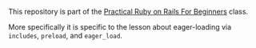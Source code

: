 This repository is part of the [Practical Ruby on Rails For Beginners](https://mixandgo.com/lp/practical-ruby-on-rails-for-beginners) class.

More specifically it is specific to the lesson about eager-loading via `includes`, `preload`, and `eager_load`.
